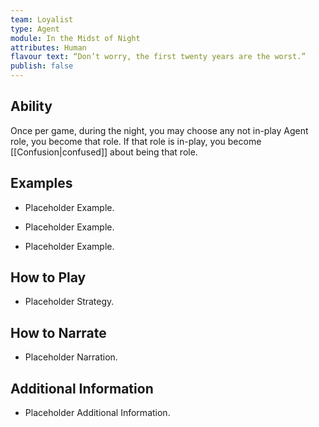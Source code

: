 ```yaml
---
team: Loyalist
type: Agent
module: In the Midst of Night
attributes: Human
flavour text: “Don’t worry, the first twenty years are the worst.”
publish: false
---
```

## Ability
Once per game, during the night, you may choose any not in-play Agent role, you become that role. If that role is in-play, you become [[Confusion|confused]] about being that role.

## Examples
- Placeholder Example.

- Placeholder Example.

- Placeholder Example.

## How to Play
- Placeholder Strategy.

## How to Narrate
- Placeholder Narration.

## Additional Information
- Placeholder Additional Information.
